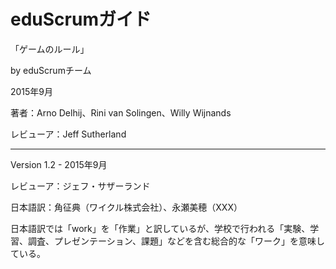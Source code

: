 <!--
The eduScrum Guide

“The rules of the Game”
Developed by the eduScrum team

September 2015

Written by Arno Delhij, Rini van Solingen and Willy Wijnands 

Reviewed by Jeff Sutherland
-->

# eduScrumガイド

「ゲームのルール」

by eduScrumチーム

2015年9月

著者：Arno Delhij、Rini van Solingen、Willy Wijnands

レビューア：Jeff Sutherland

----

<!--
Version 1.2 - September 2015
Reviewed by: Jeff Sutherland
English Translation: Serge Beaumont, Arno Delhij and Theo Gerrits
-->


Version 1.2 - 2015年9月

レビューア：ジェフ・サザーランド

日本語訳：角征典（ワイクル株式会社）、永瀬美穂（XXX）

日本語訳では「work」を「作業」と訳しているが、学校で行われる「実験、学習、調査、プレゼンテーション、課題」などを含む総合的な「ワーク」を意味している。


<!-- EOF -->

